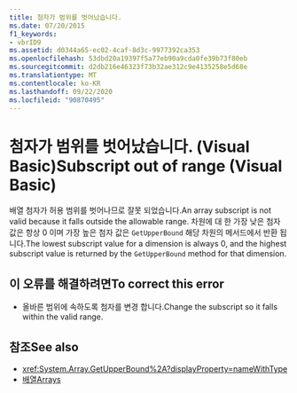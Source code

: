 ```yaml
---
title: 첨자가 범위를 벗어났습니다.
ms.date: 07/20/2015
f1_keywords:
- vbrID9
ms.assetid: d0344a65-ec02-4caf-8d3c-9977392ca353
ms.openlocfilehash: 53dbd20a19397f5a77eb90a9cda0fe39b73f80eb
ms.sourcegitcommit: d2db216e46323f73b32ae312c9e4135258e5d68e
ms.translationtype: MT
ms.contentlocale: ko-KR
ms.lasthandoff: 09/22/2020
ms.locfileid: "90870495"
---
```

# <a name="subscript-out-of-range-visual-basic"></a><span data-ttu-id="cdb57-102">첨자가 범위를 벗어났습니다. (Visual Basic)</span><span class="sxs-lookup"><span data-stu-id="cdb57-102">Subscript out of range (Visual Basic)</span></span>

<span data-ttu-id="cdb57-103">배열 첨자가 허용 범위를 벗어나므로 잘못 되었습니다.</span><span class="sxs-lookup"><span data-stu-id="cdb57-103">An array subscript is not valid because it falls outside the allowable range.</span></span> <span data-ttu-id="cdb57-104">차원에 대 한 가장 낮은 첨자 값은 항상 0 이며 가장 높은 첨자 값은 `GetUpperBound` 해당 차원의 메서드에서 반환 됩니다.</span><span class="sxs-lookup"><span data-stu-id="cdb57-104">The lowest subscript value for a dimension is always 0, and the highest subscript value is returned by the `GetUpperBound` method for that dimension.</span></span>  
  
## <a name="to-correct-this-error"></a><span data-ttu-id="cdb57-105">이 오류를 해결하려면</span><span class="sxs-lookup"><span data-stu-id="cdb57-105">To correct this error</span></span>  
  
- <span data-ttu-id="cdb57-106">올바른 범위에 속하도록 첨자를 변경 합니다.</span><span class="sxs-lookup"><span data-stu-id="cdb57-106">Change the subscript so it falls within the valid range.</span></span>  
  
## <a name="see-also"></a><span data-ttu-id="cdb57-107">참조</span><span class="sxs-lookup"><span data-stu-id="cdb57-107">See also</span></span>

- <xref:System.Array.GetUpperBound%2A?displayProperty=nameWithType>
- [<span data-ttu-id="cdb57-108">배열</span><span class="sxs-lookup"><span data-stu-id="cdb57-108">Arrays</span></span>](../../programming-guide/language-features/arrays/index.md)
